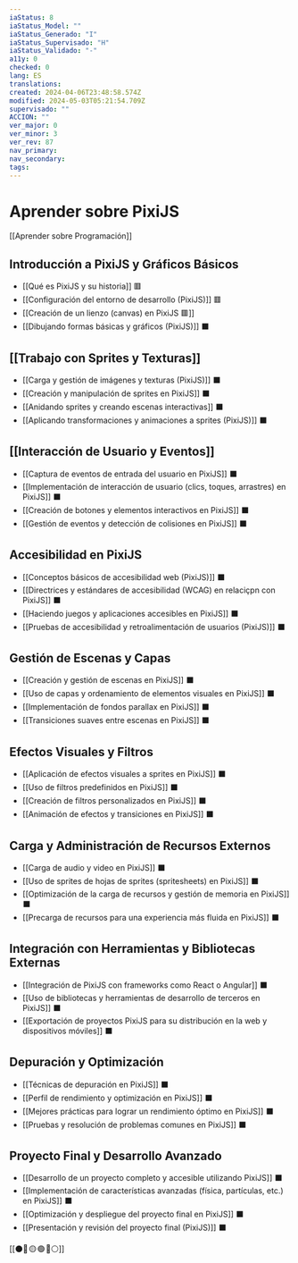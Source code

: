 ```yaml
---
iaStatus: 8
iaStatus_Model: ""
iaStatus_Generado: "I"
iaStatus_Supervisado: "H"
iaStatus_Validado: "-"
a11y: 0
checked: 0
lang: ES
translations: 
created: 2024-04-06T23:48:58.574Z
modified: 2024-05-03T05:21:54.709Z
supervisado: ""
ACCION: ""
ver_major: 0
ver_minor: 3
ver_rev: 87
nav_primary: 
nav_secondary: 
tags:
---
```

# Aprender sobre PixiJS

[[Aprender sobre Programación]]

## Introducción a PixiJS y Gráficos Básicos

- [[Qué es PixiJS y su historia]] 🟥 
- [[Configuración del entorno de desarrollo (PixiJS)]] 🟥 
- [[Creación de un lienzo (canvas) en PixiJS 🟥]]
- [[Dibujando formas básicas y gráficos (PixiJS)]] ⬛

## [[Trabajo con Sprites y Texturas]]

* [[Carga y gestión de imágenes y texturas (PixiJS)]] ⬛
* [[Creación y manipulación de sprites en PixiJS]] ⬛
* [[Anidando sprites y creando escenas interactivas]] ⬛
* [[Aplicando transformaciones y animaciones a sprites (PixiJS)]] ⬛

## [[Interacción de Usuario y Eventos]]

- [[Captura de eventos de entrada del usuario en PixiJS]] ⬛
- [[Implementación de interacción de usuario (clics, toques, arrastres) en PixiJS]] ⬛
- [[Creación de botones y elementos interactivos en PixiJS]] ⬛
- [[Gestión de eventos y detección de colisiones en PixiJS]] ⬛

## Accesibilidad en PixiJS

- [[Conceptos básicos de accesibilidad web (PixiJS)]] ⬛
- [[Directrices y estándares de accesibilidad (WCAG) en relaciçpn con PixiJS]] ⬛
- [[Haciendo juegos y aplicaciones accesibles en PixiJS]] ⬛
- [[Pruebas de accesibilidad y retroalimentación de usuarios (PixiJS)]] ⬛

## Gestión de Escenas y Capas

* [[Creación y gestión de escenas en PixiJS]] ⬛
* [[Uso de capas y ordenamiento de elementos visuales en PixiJS]] ⬛
* [[Implementación de fondos parallax en PixiJS]] ⬛
* [[Transiciones suaves entre escenas en PixiJS]] ⬛

## Efectos Visuales y Filtros

* [[Aplicación de efectos visuales a sprites en PixiJS]] ⬛
* [[Uso de filtros predefinidos en PixiJS]] ⬛
* [[Creación de filtros personalizados en PixiJS]] ⬛
* [[Animación de efectos y transiciones en PixiJS]] ⬛

## Carga y Administración de Recursos Externos

- [[Carga de audio y video en PixiJS]] ⬛
- [[Uso de sprites de hojas de sprites (spritesheets) en PixiJS]] ⬛
- [[Optimización de la carga de recursos y gestión de memoria en PixiJS]] ⬛
- [[Precarga de recursos para una experiencia más fluida en PixiJS]] ⬛

## Integración con Herramientas y Bibliotecas Externas

- [[Integración de PixiJS con frameworks como React o Angular]] ⬛
- [[Uso de bibliotecas y herramientas de desarrollo de terceros en PixiJS]] ⬛
- [[Exportación de proyectos PixiJS para su distribución en la web y dispositivos móviles]] ⬛

## Depuración y Optimización

- [[Técnicas de depuración en PixiJS]] ⬛
- [[Perfil de rendimiento y optimización en PixiJS]] ⬛
- [[Mejores prácticas para lograr un rendimiento óptimo en PixiJS]] ⬛
- [[Pruebas y resolución de problemas comunes en PixiJS]] ⬛

## Proyecto Final y Desarrollo Avanzado

- [[Desarrollo de un proyecto completo y accesible utilizando PixiJS]] ⬛
- [[Implementación de características avanzadas (física, partículas, etc.) en PixiJS]] ⬛
- [[Optimización y despliegue del proyecto final en PixiJS]] ⬛
- [[Presentación y revisión del proyecto final (PixiJS)]] ⬛

[[⚫🔴 🟡 🟢 🔵⚪]]